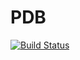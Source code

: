 # PDB

[![Build Status](https://travis-ci.org/bicycle1885/PDB.jl.svg?branch=master)](https://travis-ci.org/bicycle1885/PDB.jl)
